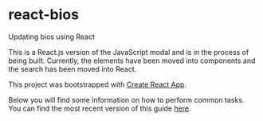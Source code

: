 # react-bios
Updating bios using React

This is a React.js version of the JavaScript modal and is in the process of being built. Currently, the elements have been moved into components and the search has been moved into React.

This project was bootstrapped with [Create React App](https://github.com/facebook/create-react-app).

Below you will find some information on how to perform common tasks.<br>
You can find the most recent version of this guide [here](https://github.com/facebook/create-react-app/blob/master/packages/react-scripts/template/README.md).
